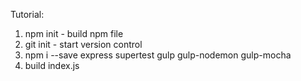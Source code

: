Tutorial:

1. npm init - build npm file
2. git init - start version control
3. npm i --save express supertest gulp gulp-nodemon gulp-mocha
4. build index.js

